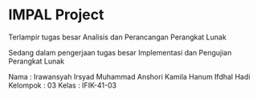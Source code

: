 # IMPAL Project
Terlampir tugas besar Analisis dan Perancangan Perangkat Lunak

Sedang dalam pengerjaan tugas besar Implementasi dan Pengujian Perangkat Lunak

Nama      : Irawansyah 
            Irsyad Muhammad Anshori
            Kamila Hanum
            Ifdhal Hadi
Kelompok  : 03
Kelas     : IFIK-41-03
